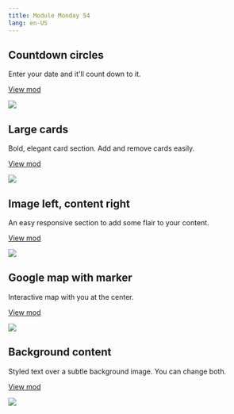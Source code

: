 ```yaml
---
title: Module Monday 54
lang: en-US
---
```


## Countdown circles

Enter your date and it'll count down to it.

<a class="btn btn-sm" href="https://anymod.com/mod/circled-light-countdown-llodml">View mod</a>

<a href="https://anymod.com/mod/circled-light-countdown-llodml">
  <img src="https://res.cloudinary.com/component/image/upload/v1567899384/countdown_uyv7ms.gif"/>
</a>

## Large cards

Bold, elegant card section. Add and remove cards easily.

<a class="btn btn-sm" href="https://anymod.com/mod/large-cards-kdnbrm?preview=true">View mod</a>

<a href="https://anymod.com/mod/large-cards-kdnbrm?preview=true">
  <img src="https://res.cloudinary.com/component/image/upload/v1567899386/large-cards_zmkh2o.png"/>
</a>

## Image left, content right

An easy responsive section to add some flair to your content.

<a class="btn btn-sm" href="https://anymod.com/mod/right-content-llkrna?preview=true">View mod</a>

<a href="https://anymod.com/mod/right-content-llkrna?preview=true">
  <img src="https://res.cloudinary.com/component/image/upload/v1567899384/content-right_gtjcq0.gif"/>
</a>

## Google map with marker

Interactive map with you at the center.

<a class="btn btn-sm" href="https://anymod.com/mod/google-map-with-marker-moamb">View mod</a>

<a href="https://anymod.com/mod/google-map-with-marker-moamb">
  <img src="https://res.cloudinary.com/component/image/upload/v1567899391/map_k4e4rk.gif"/>
</a>

## Background content

Styled text over a subtle background image. You can change both.

<a class="btn btn-sm" href="https://anymod.com/mod/background-content-llkroa?preview=true">View mod</a>

<a href="https://anymod.com/mod/background-content-llkroa?preview=true">
  <img src="https://res.cloudinary.com/component/image/upload/w_600/v1567899385/bg-content_xxwn6a.png"/>
</a>
